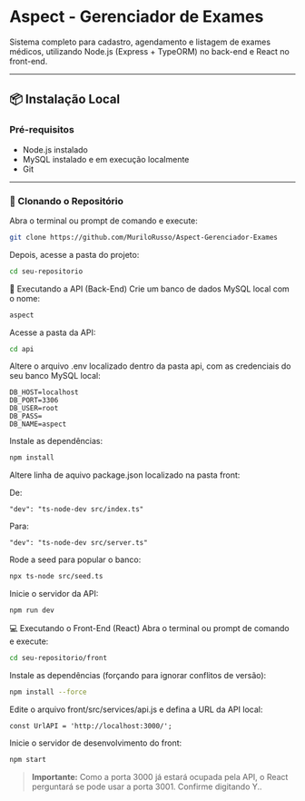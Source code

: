 # Aspect - Gerenciador de Exames

Sistema completo para cadastro, agendamento e listagem de exames médicos, utilizando Node.js (Express + TypeORM) no back-end e React no front-end.

---

## 📦 Instalação Local

### Pré-requisitos

- Node.js instalado
- MySQL instalado e em execução localmente
- Git

---

### 🔁 Clonando o Repositório

Abra o terminal ou prompt de comando e execute:

```bash
git clone https://github.com/MuriloRusso/Aspect-Gerenciador-Exames

```
Depois, acesse a pasta do projeto:

```bash
cd seu-repositorio
````

🚀 Executando a API (Back-End)
Crie um banco de dados MySQL local com o nome:

```bash
aspect
````

Acesse a pasta da API:
```bash
cd api
````

Altere o arquivo .env localizado dentro da pasta api, com as credenciais do seu banco MySQL local:
```code
DB_HOST=localhost
DB_PORT=3306
DB_USER=root
DB_PASS=
DB_NAME=aspect
````

Instale as dependências:
```bash
npm install
````

Altere linha de aquivo package.json localizado na pasta front:

De:
```code
"dev": "ts-node-dev src/index.ts"
````
Para:
```code
"dev": "ts-node-dev src/server.ts"
````

Rode a seed para popular o banco:
```bash
npx ts-node src/seed.ts
````

Inicie o servidor da API:
```bash
npm run dev
````


💻 Executando o Front-End (React)
Abra o terminal ou prompt de comando e execute:
```bash
cd seu-repositorio/front
````

Instale as dependências (forçando para ignorar conflitos de versão):
```bash
npm install --force
````

Edite o arquivo front/src/services/api.js e defina a URL da API local:
```code
const UrlAPI = 'http://localhost:3000/';
````

Inicie o servidor de desenvolvimento do front:
```bash
npm start
````

> **Importante:** Como a porta 3000 já estará ocupada pela API, o React perguntará se pode usar a porta 3001. Confirme digitando Y..  
